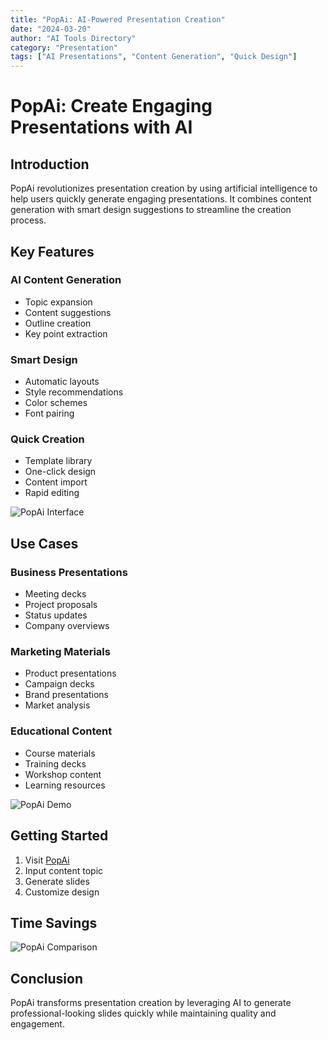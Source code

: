```yaml
---
title: "PopAi: AI-Powered Presentation Creation"
date: "2024-03-20"
author: "AI Tools Directory"
category: "Presentation"
tags: ["AI Presentations", "Content Generation", "Quick Design"]
---
```


# PopAi: Create Engaging Presentations with AI

## Introduction

PopAi revolutionizes presentation creation by using artificial intelligence to help users quickly generate engaging presentations. It combines content generation with smart design suggestions to streamline the creation process.

## Key Features

### AI Content Generation
- Topic expansion
- Content suggestions
- Outline creation
- Key point extraction

### Smart Design
- Automatic layouts
- Style recommendations
- Color schemes
- Font pairing

### Quick Creation
- Template library
- One-click design
- Content import
- Rapid editing

![PopAi Interface](/imgs/popai/interface.jpg)

## Use Cases

### Business Presentations
- Meeting decks
- Project proposals
- Status updates
- Company overviews

### Marketing Materials
- Product presentations
- Campaign decks
- Brand presentations
- Market analysis

### Educational Content
- Course materials
- Training decks
- Workshop content
- Learning resources

![PopAi Demo](/imgs/popai/demo.jpg)

## Getting Started

1. Visit [PopAi](https://pop.ai)
2. Input content topic
3. Generate slides
4. Customize design

## Time Savings

![PopAi Comparison](/imgs/popai/comparison.jpg)

## Conclusion

PopAi transforms presentation creation by leveraging AI to generate professional-looking slides quickly while maintaining quality and engagement. 